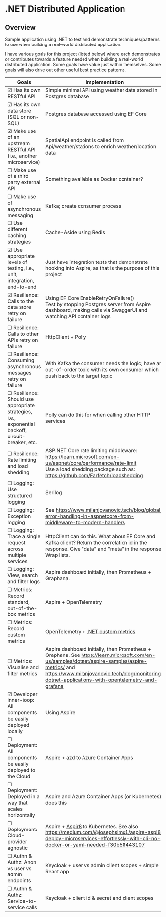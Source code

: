 # .NET Distributed Application

## Overview
Sample application using .NET to test and demonstrate techniques/patterns to use when building a real-world distributed application.

I have various goals for this project (listed below) where each demonstrates or contributes towards a feature needed when building a real-world distributed application.
Some goals have value just within themselves. Some goals will also drive out other useful best practice patterns.

<!-- Use &#x2610; for unticked, &#x2611; for ticked --> 

| Goals                                                                                                     | Implementation                                                                                                                                                                                                                                     |
|-----------------------------------------------------------------------------------------------------------|----------------------------------------------------------------------------------------------------------------------------------------------------------------------------------------------------------------------------------------------------|
| &#x2611; Has its own RESTful API                                                                          | Simple minimal API using weather data stored in Postgres database                                                                                                                                                                                  |
| &#x2611; Has its own data store (SQL or non-SQL)                                                          | Postgres database accessed using EF Core                                                                                                                                                                                                           |
| &#x2611; Make use of an upstream RESTful API (i.e., another microservice)                                 | SpatialApi endpoint is called from Api/weather/stations to enrich weather/location data                                                                                                                                                            |
| &#x2610; Make use of a third party external API                                                           | Something available as Docker container?                                                                                                                                                                                                           |
| &#x2610; Make use of asynchronous messaging                                                               | Kafka; create consumer process                                                                                                                                                                                                                     |
| &#x2610; Use different caching strategies                                                                 | Cache-Aside using Redis                                                                                                                                                                                                                            |
| &#x2611; Use appropriate levels of testing, i.e., unit, integration, end-to-end                           | Just have integration tests that demonstrate hooking into Aspire, as that is the purpose of this project                                                                                                                                           |
| &#x2611; Resilience: Calls to the data store retry on failure                                             | Using EF Core EnableRetryOnFailure()<br/>Test by stopping Postgres server from Aspire dashboard, making calls via SwaggerUI and watching API container logs                                                                                        |
| &#x2610; Resilience: Calls to other APIs retry on failure                                                 | HttpClient + Polly                                                                                                                                                                                                                                 |
| &#x2610; Resilience: Consuming asynchronous messages retry on failure                                     | With Kafka the consumer needs the logic; have an out-of-order topic with its own consumer which push back to the target topic                                                                                                                      |
| &#x2610; Resilience: Should use appropriate strategies,  i.e., exponential backoff, circuit-breaker, etc. | Polly can do this for when calling other HTTP services                                                                                                                                                                                             |
| &#x2610; Resilience: Rate limiting and load shedding                                                      | ASP.NET Core rate limiting middleware: https://learn.microsoft.com/en-us/aspnet/core/performance/rate-limit <br/>Use a load shedding package such as: https://github.com/Farfetch/loadshedding                                                     |
| &#x2610; Logging: Use structured logging                                                                  | Serilog                                                                                                                                                                                                                                            |
| &#x2610; Logging: Exception logging                                                                       | See https://www.milanjovanovic.tech/blog/global-error-handling-in-aspnetcore-from-middleware-to-modern-handlers                                                                                                                                    |
| &#x2610; Logging: Trace a single request across multiple services                                         | HttpClient can do this. What about EF Core and Kafka client? Return the correlation id in the response. Give "data" and "meta" in the response. Wrap lists.                                                                                        |
| &#x2610; Logging: View, search and filter logs                                                            | Aspire dashboard initially, then Prometheus + Graphana.                                                                                                                                                                                            |
| &#x2610; Metrics: Record standard, out-of-the-box metrics                                                 | Aspire + OpenTelemetry                                                                                                                                                                                                                             |
| &#x2610; Metrics: Record custom metrics                                                                   | OpenTelemetry + [.NET custom metrics](https://opentelemetry.io/docs/zero-code/dotnet/custom/)                                                                                                                                                      |
| &#x2610; Metrics: Visualise and filter metrics                                                            | Aspire dashboard initially, then Prometheus + Graphana. See https://learn.microsoft.com/en-us/samples/dotnet/aspire-samples/aspire-metrics/ and https://www.milanjovanovic.tech/blog/monitoring-dotnet-applications-with-opentelemetry-and-grafana |
| &#x2611; Developer inner-loop: All components be easily deployed locally                                  | Using Aspire                                                                                                                                                                                                                                       |
| &#x2610; Deployment: All components be easily deployed to the Cloud                                       | Aspire + azd to Azure Container Apps                                                                                                                                                                                                               |
| &#x2610; Deployment: Deployed in a way that scales horizontally                                           | Aspire and Azure Container Apps (or Kubernetes) does this                                                                                                                                                                                          |
| &#x2610; Deployment: Cloud-provider agnostic                                                              | Aspire + [Aspir8](https://prom3theu5.github.io/aspirational-manifests/getting-started.html) to Kubernetes. See also https://medium.com/@josephsims1/aspire-aspi8-deploy-microservices-effortlessly-with-cli-no-docker-or-yaml-needed-f30b58443107  |
| &#x2610; Authn & Authz: Anon vs user vs admin endpoints                                                   | Keycloak + user vs admin client scopes + simple React app                                                                                                                                                                                          |
| &#x2610; Authn & Authz: Service-to-service calls                                                          | Keycloak + client id & secret and client scopes                                                                                                                                                                                                    |
